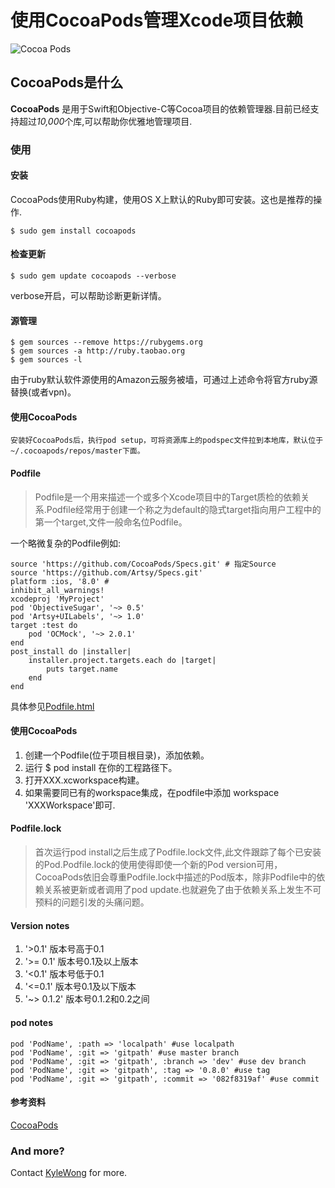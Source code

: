 # 使用CocoaPods管理Xcode项目依赖 

![Cocoa Pods](http://nairteashop.org/wp-content/uploads/2013/11/CocoaPods.png)

## CocoaPods是什么

**CocoaPods** 是用于Swift和Objective-C等Cocoa项目的依赖管理器.目前已经支持超过*10,000*个库,可以帮助你优雅地管理项目.

### 使用

#### 安装 
CocoaPods使用Ruby构建，使用OS X上默认的Ruby即可安装。这也是推荐的操作.

	$ sudo gem install cocoapods

#### 检查更新

	$ sudo gem update cocoapods --verbose
	
verbose开启，可以帮助诊断更新详情。

#### 源管理

	$ gem sources --remove https://rubygems.org
	$ gem sources -a http://ruby.taobao.org
	$ gem sources -l

由于ruby默认软件源使用的Amazon云服务被墙，可通过上述命令将官方ruby源替换(或者vpn)。

#### 使用CocoaPods

	安装好CocoaPods后，执行pod setup，可将资源库上的podspec文件拉到本地库，默认位于~/.cocoapods/repos/master下面。

#### Podfile
> Podfile是一个用来描述一个或多个Xcode项目中的Target质检的依赖关系.Podfile经常用于创建一个称之为default的隐式target指向用户工程中的第一个target,文件一般命名位Podfile。

一个略微复杂的Podfile例如:

	source 'https://github.com/CocoaPods/Specs.git' # 指定Source
	source 'https://github.com/Artsy/Specs.git'
	platform :ios, '8.0' #
	inhibit_all_warnings!
	xcodeproj 'MyProject'
	pod 'ObjectiveSugar', '~> 0.5'
	pod 'Artsy+UILabels', '~> 1.0'
	target :test do
		pod 'OCMock', '~> 2.0.1'
	end
	post_install do |installer|
		installer.project.targets.each do |target|
			puts target.name
		end
	end

具体参见[Podfile.html](https://guides.cocoapods.org/syntax/podfile.html)

#### 使用CocoaPods

1. 创建一个Podfile(位于项目根目录)，添加依赖。
2. 运行 $ pod install 在你的工程路径下。
3. 打开XXX.xcworkspace构建。
4. 如果需要同已有的workspace集成，在podfile中添加 workspace 'XXXWorkspace'即可.
#### Podfile.lock

> 首次运行pod install之后生成了Podfile.lock文件,此文件跟踪了每个已安装的Pod.Podfile.lock的使用使得即使一个新的Pod version可用，CocoaPods依旧会尊重Podfile.lock中描述的Pod版本，除非Podfile中的依赖关系被更新或者调用了pod update.也就避免了由于依赖关系上发生不可预料的问题引发的头痛问题。

####  Version notes

1. '>0.1' 版本号高于0.1
2. '>= 0.1' 版本号0.1及以上版本
3. '<0.1' 版本号低于0.1
4. '<=0.1' 版本号0.1及以下版本
5. '~> 0.1.2' 版本号0.1.2和0.2之间

#### pod notes

	pod 'PodName', :path => 'localpath' #use localpath 
	pod 'PodName', :git => 'gitpath' #use master branch
	pod 'PodName', :git => 'gitpath', :branch => 'dev' #use dev branch
	pod 'PodName', :git => 'gitpath', :tag => '0.8.0' #use tag
	pod 'PodName', :git => 'gitpath', :commit => '082f8319af' #use commit

#### 参考资料

[CocoaPods](https://cocoapods.org)

### And more?

Contact [KyleWong](mailto:kang.wang1988@gmail.com) for more.